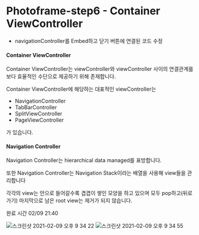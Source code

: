 

# Photoframe-step6 - Container ViewController



- navigationController를 Embed하고 닫기 버튼에 연결된 코드 수정





#### Container ViewController

Container ViewController는 viewController와 viewController 사이의 연결관계를 보다 효율적인 수단으로 제공하기 위해 존재합니다. 

Container ViewController에 해당하는 대표적인 viewController는 

- NavigationController
- TabBarController
- SplitViewController
- PageViewController

가 있습니다.



#### Navigation Controller

Navigation Controller는 hierarchical data managed를 표방합니다.

또한 Navigation Controller는 Navigation Stack이라는 배열을 사용해 view들을 관리합니다

각각의 view는 안으로 들어갈수록 겹겹이 쌓인 모양을 하고 있으며 모두 pop하고(뒤로가기) 마지막으로 남은 root view는 제거가 되지 않습니다.



완료 시간 02/09 21:40





![스크린샷 2021-02-09 오후 9 34 22](https://user-images.githubusercontent.com/62657991/107364366-b3859880-6b1e-11eb-8279-bf0d1e50c7d1.png)
![스크린샷 2021-02-09 오후 9 34 55](https://user-images.githubusercontent.com/62657991/107364388-b84a4c80-6b1e-11eb-8b7f-6ce49492c69f.png)